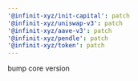 ```yaml
---
'@infinit-xyz/init-capital': patch
'@infinit-xyz/uniswap-v3': patch
'@infinit-xyz/aave-v3': patch
'@infinit-xyz/pendle': patch
'@infinit-xyz/token': patch
---
```


bump core version
